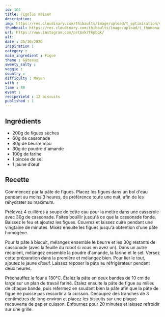 ```yaml
---
id: 104
title: Figolus maison
description: 
img: https://res.cloudinary.com/thibaults/image/upload/t_optimisation/v1603827507/Recipes/20201025_figolus.jpg
thumbnail: https://res.cloudinary.com/thibaults/image/upload/t_thumbnail_josie/v1603827507/Recipes/20201025_figolus.jpg
url: https://www.instagram.com/p/CGxk7Tkpbqk/
alt: 
date : 25/10/2020
inspiration : 
category : 
main_ingredient : Figue
theme : Gâteaux
sweety_salty : 
veggie : 
country :
difficulty : Moyen
with : 
time : 80
event :
recipeYield : 12 biscuits
published : 1
---
```


## Ingrédients
 - 200g de figues sèches
 - 60g de cassonade
 - 80g de beurre mou
 - 30g de poudre d'amande
 - 100g de farine
 - 1 pincée de sel
 - 1 jaune d’œuf

## Recette
Commencez par la pâte de figues. Placez les figues dans un bol d'eau pendant au moins 3 heures, de préférence toute une nuit, afin de les réhydrater au maximum.

Prélevez 4 cuillères à soupe de cette eau pour la mettre dans une casserole avec 30g de cassonade. Faites bouillir jusqu'à ce que la cassonade fonde. Baissez le feu et ajoutez les figues. Couvrez et laissez cuire pendant une vingtaine de minutes. Mixez ensuite les figues jusqu'à obtention d'une pâte homogène.

Pour la pâte à biscuit, mélangez ensemble le beurre et les 30g restants de cassonade (avec la feuille du robot si vous en avez un). Dans un autre récipient, mélangez ensemble la poudre d'amande, la farine et le sel. Versez cette préparation dans la première et mélangez bien. Pour lier le tout, ajoutez le jaune d’œuf. Laissez reposer la pâte au réfrigérateur pendant deux heures.

Préchauffez le four à 180°C. Étalez la pâte en deux bandes de 10 cm de large sur un plan de travail fariné. Étalez ensuite la pâte de figue au milieu de chaque bande, puis refermez en soudant bien la pâte afin que la pâte de figue ne puisse pas ressortir à la cuisson. Découpez des tranches de 3 centimètres de long environ et placez les biscuits sur une plaque recouverte de papier cuisson. Enfournez pour 20 minutes et laissez refroidir sur une grille.